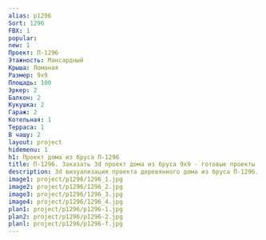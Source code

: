 ```yaml
---
alias: p1296
Sort: 1296
FBX: 1
popular: 
new: 1
Проект: П-1296
Этажность: Мансардный
Крыша: Ломаная
Размер: 9х9
Площадь: 100
Эркер: 2
Балкон: 2
Кукушка: 2
Гараж: 2
Котельная: 1
Терраса: 1
В чашу: 2
layout: project
hidemenu: 1
h1: Проект дома из бруса П-1296
title: П-1296. Заказать 3d проект дома из бруса 9х9 - готовые проекты
description: 3d визуализация проекта деревянного дома из бруса П-1296. Площадь 100 м2, размер 9х9. Вы можете внести любые изменения в проект.
image1: project/p1296/1296_1.jpg
image2: project/p1296/1296_2.jpg
image3: project/p1296/1296_3.jpg
image4: project/p1296/1296_4.jpg
plan1: project/p1296/p1296-1.jpg
plan2: project/p1296/p1296-2.jpg
planl: project/p1296/p1296-f.jpg
---
```

